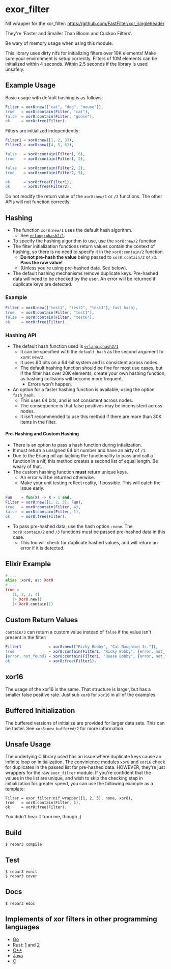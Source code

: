 exor_filter
=====

Nif wrapper for the xor_filter: https://github.com/FastFilter/xor_singleheader

They're 'Faster and Smaller Than Bloom and Cuckoo Filters'.

Be wary of memory usage when using this module.

This library uses dirty nifs for initializing filters over 10K elements!  Make sure your environment is setup correctly.  Filters of 10M elements can be initialized within 4 seconds.  Within 2.5 seconds if the library is used unsafely.

## Example Usage
Basic usage with default hashing is as follows:
```erlang
Filter = xor8:new(["cat", "dog", "mouse"]),
true   = xor8:contain(Filter, "cat"),
false  = xor8:contain(Filter, "goose"),
ok     = xor8:free(Filter).
```

Filters are initialized independently:
```erlang
Filter1 = xor8:new([1, 2, 3]),
Filter2 = xor8:new([4, 5, 6]),

false   = xor8:contain(Filter1, 6),
true    = xor8:contain(Filter1, 2),

false   = xor8:contain(Filter2, 2),
true    = xor8:contain(Filter2, 5),

ok      = xor8:free(Filter1),
ok      = xor8:free(Filter2).
```

Do not modify the return value of the `xor8:new/1` or `/2` functions.  The other APIs will not function correctly.

## Hashing
* The function `xor8:new/1` uses the default hash algorithm.
    * See [`erlang:phash2/1`](http://erlang.org/doc/man/erlang.html#phash2-1).
* To specify the hashing algorithm to use, use the `xor8:new/2` function.
* The filter initialization functions return values contain the context of hashing, so there is no need to specify it in the `xor8:contain/2` function.
    * **Do not pre-hash the value** being passed to `xor8:contain/2` or `/3`.  **Pass the raw value!**
    *  (Unless you're using pre-hashed data.  See below).
* The default hashing mechanisms remove duplicate keys.  Pre-hashed data will need to be checked by the user.  An error will be returned if duplicate keys are detected.
### Example
```erlang
Filter = xor8:new(["test1", "test2", "test3"], fast_hash),
true   = xor8:contain(Filter, "test1"),
false  = xor8:contain(Filter, "test6"),
ok     = xor8:free(Filter).
```

### Hashing API
* The default hash function used is [`erlang:phash2/1`](http://erlang.org/doc/man/erlang.html#phash2-1)
    * It can be specified with the `default_hash` as the second argument to `xor8:new/2`.
    * It uses 60 bits on a 64-bit system and is consistent across nodes.
    * The default hashing function should be fine for most use cases, but if the filter has over 20K elements, create your own hashing function, as hashing collisions will become more frequent.
        * Errors won't happen.
*  An option for a faster hashing function is available, using the option `fash_hash`.
    * This uses 64 bits, and is not consistent across nodes.
    * The consequence is that false positives may be inconsistent across nodes.
    * It isn't recommended to use this method if there are more than 30K items in the filter.

#### Pre-Hashing and Custom Hashing
*  There is an option to pass a hash function during intialization.
*  It must return a unsigned 64 bit number and have an airty of `/1`.  
*  Due to the Erlang nif api lacking the functionality to pass and call a function in a nif, this method creates a second list of equal length.  Be weary of that.
*  The custom hashing function **must** return unique keys.
    * An error will be returned otherwise.
    * Make your unit testing reflect reality, if possible.  This will catch the issue early.
```erlang
Fun    = fun(X) -> X + 1 end,
Filter = xor8:new([1, 2, 3], Fun),
true   = xor8:contain(Filter, 4),
false  = xor8:contain(Filter, 1),
ok     = xor8:free(Filter).
```

* To pass pre-hashed data, use the hash option `:none`.  The `xor8:contain/2` and `/3` functions must be passed pre-hashed data in this case.
    * This too will check for duplicate hashed values, and will return an error if it is detected.

## Elixir Example
```elixir
# ...
alias :xor8, as: Xor8
# ...
true =
   [1, 2, 3, 4]
   |> Xor8.new()
   |> Xor8.contain(1)

```

## Custom Return Values
`contain/3` can return a custom value instead of `false` if the value isn't present in the filter:
```erlang
Filter1            = xor8:new(["Ricky Bobby", "Cal Naughton Jr."]),
true               = xor8:contain(Filter1, "Ricky Bobby", {error, not_found}),
{error, not_found} = xor8:contain(Filter1, "Reese Bobby", {error, not_found}),
ok                 = xor8:free(Filter1).
```

## xor16
The usage of the xor16 is the same.  That structure is larger, but has a smaller false positive rate.  Just sub `xor8` for `xor16` in all of the examples.

## Buffered Initialization
The buffered versions of initialize are provided for larger data sets.  This can be faster.  See `xor8:new_buffered/2` for more information.

## Unsafe Usage
The underlying C library used has an issue where duplicate keys cause an infinite loop on initialization.  The convinience modules `xor8` and `xor16` check for duplicates in the passed list for pre-hashed data.  HOWEVER, they're just wrappers for the raw `exor_filter` module.  If you're confident that the values in the list are unique, and wish to skip the checking step in initialization for greater speed, you can use the following example as a template:
```
Filter = exor_filter:nif_wrapper([1, 2, 3], none, xor8),
true   = xor8:contain(Filter, 1),
ok     = xor8:free(Filter).
```
You didn't hear it from me, though ;)

Build
-----

    $ rebar3 compile

Test
-----

    $ rebar3 eunit
    $ rebar3 cover

Docs
-----

    $ rebar3 edoc

## Implements of xor filters in other programming languages
* [Go](https://github.com/FastFilter/xor_filter)
* Rust: [1](https://github.com/bnclabs/xorfilter) and [2](https://github.com/codri/xorfilter-rs)
* [C++](https://github.com/FastFilter/fastfilter_cpp)
* [Java](https://github.com/FastFilter/fastfilter_java)
* [C](https://github.com/FastFilter/xor_singleheader)
